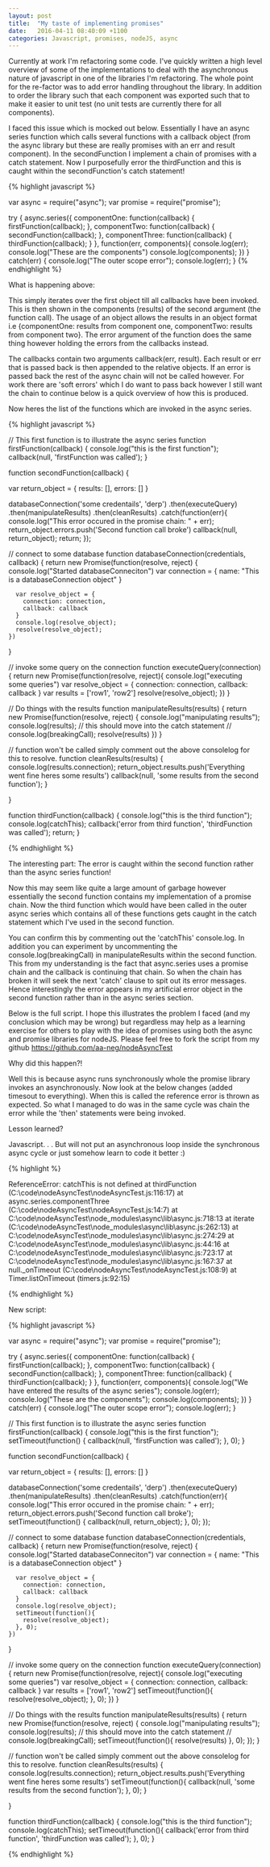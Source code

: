 ```yaml
---
layout: post
title:  "My taste of implementing promises"
date:   2016-04-11 08:40:09 +1100
categories: Javascript, promises, nodeJS, async
---
```


Currently at work I'm refactoring some code. I've quickly written a high level overview of some of the implementations to deal with the asynchronous nature of javascript in one of the libraries I'm refactoring. The whole point for the re-factor was to add error handling throughout the library. In addition to order the library such that each component was exported such that to make it easier to unit test (no unit tests are currently there for all components).

I faced this issue which is mocked out below. Essentially I have an async series function which calls several functions with a callback object (from the async library but these are really promises with an err and result component). In the secondFunction I implement a chain of promises with a catch statement. Now I purposefully error the thirdFunction and this is caught within the secondFunction's catch statement! 

{% highlight javascript %}

var async = require("async");
var promise = require("promise");


try {
  async.series({
    componentOne: function(callback) {
      firstFunction(callback);
    },
    componentTwo: function(callback) {
      secondFunction(callback);
    },
    componentThree: function(callback) {
      thirdFunction(callback);
    }
  },
  function(err, components){
    console.log(err);
    console.log("These are the components")
    console.log(components);
  })
} catch(err) {
  console.log("The outer scope error");
  console.log(err);
}
{% endhighlight %}

What is happening above:

This simply iterates over the first object till all callbacks have been invoked. This is then shown in the components (results) of the second argument (the function call). The usage of an object allows the results in an object format i.e {componentOne: results from component one, componentTwo: results from component two}. The error argument of the function does the same thing however holding the errors from the callbacks instead.

The callbacks contain two arguments callback(err, result). Each result or err that is passed back is then appended to the relative objects. If an error is passed back the rest of the async chain will not be called however. For work there are 'soft errors' which I do want to pass back however I still want the chain to continue below is a quick overview of how this is produced. 

Now heres the list of the functions which are invoked in the async series.

{% highlight javascript %}

// This first function is to illustrate the async series
function firstFunction(callback) {
  console.log("this is the first function");
  callback(null, 'firstFunction was called');
}


function secondFunction(callback) {

  var return_object = {
    results: [],
    errors: []
  }

  databaseConnection('some credentails', 'derp')
    .then(executeQuery)
    .then(manipulateResults)
    .then(cleanResults)
    .catch(function(err){
      console.log("This error occured in the promise chain: " + err);
      return_object.errors.push('Second function call broke')
      callback(null, return_object);
      return;
    });

  // connect to some database
  function databaseConnection(credentials, callback) {
    return new Promise(function(resolve, reject) {
      console.log("Started databaseConneciton")
      var connection = {
        name: "This is a databaseConnection object"
      }

      var resolve_object = {
        connection: connection,
        callback: callback
      }
      console.log(resolve_object);
      resolve(resolve_object);
    })
  }

  // invoke some query on the connection
  function executeQuery(connection) {
    return new Promise(function(resolve, reject){
      console.log("executing some queries")
      var  resolve_object = {
        connection: connection,
        callback: callback
      }
      var results = ['row1', 'row2']
      resolve(resolve_object);
    })
  }

  // Do things with the results
  function manipulateResults(results) {
    return new Promise(function(resolve, reject) {
      console.log("manipulating results");
      console.log(results);
      // this should move into the catch statement
      // console.log(breakingCall);
      resolve(results)
    })
  }

  // function won't be called simply comment out the above consolelog for this to resolve.
  function cleanResults(results) {
      console.log(results.connection);
      return_object.results.push('Everything went fine heres some results')
      callback(null, 'some results from the second function');
  }

}

function thirdFunction(callback) {
    console.log("this is the third function");
    console.log(catchThis);
    callback('error from third function', 'thirdFunction was called');
    return;
}


{% endhighlight %}

The interesting part: The error is caught within the second function rather than the async series function!

Now this may seem like quite a large amount of garbage however essentially the second function contains my implementation of a promise chain. Now the third function which would have been called in the outer async series which contains all of these functions gets caught in the catch statement which I've used in the second function. 

You can confirm this by commenting out the 'catchThis' console.log. In addition you can experiment by uncommenting the console.log(breakingCall) in manipulateResults within the second function. This from my understanding is the fact that async.series uses a promise chain and the callback is continuing that chain. So when the chain has broken it will seek the next 'catch' clause to spit out its error messages. Hence interestingly the error appears in my artificial error object in the second function rather than in the async series section.

Below is the full script. I hope this illustrates the problem I faced (and my conclusion which may be wrong) but regardless may help as a learning exercise for others to play with the idea of promises using both the async and promise libraries for nodeJS. Please feel free to fork the script from my github https://github.com/aa-neg/nodeAsyncTest 

Why did this happen?!

Well this is because async runs synchronously whole the promise library invokes an asynchronously. Now look at the below changes (added timesout to everything). When this is called the reference error is thrown as expected. So what I managed to do was in the same cycle was chain the error while the 'then' statements were being invoked. 

Lesson learned?

Javascript. . . 
But will not put an asynchronous loop inside the synchronous async cycle or just somehow learn to code it better :)


{% highlight %}

ReferenceError: catchThis is not defined
    at thirdFunction (C:\code\nodeAsyncTest\nodeAsyncTest.js:116:17)
    at async.series.componentThree (C:\code\nodeAsyncTest\nodeAsyncTest.js:14:7)
    at C:\code\nodeAsyncTest\node_modules\async\lib\async.js:718:13
    at iterate (C:\code\nodeAsyncTest\node_modules\async\lib\async.js:262:13)
    at C:\code\nodeAsyncTest\node_modules\async\lib\async.js:274:29
    at C:\code\nodeAsyncTest\node_modules\async\lib\async.js:44:16
    at C:\code\nodeAsyncTest\node_modules\async\lib\async.js:723:17
    at C:\code\nodeAsyncTest\node_modules\async\lib\async.js:167:37
    at null._onTimeout (C:\code\nodeAsyncTest\nodeAsyncTest.js:108:9)
    at Timer.listOnTimeout (timers.js:92:15)

{% endhighlight %}

New script:

{% highlight javascript %}

var async = require("async");
var promise = require("promise");


try {
  async.series({
    componentOne: function(callback) {
      firstFunction(callback);
    },
    componentTwo: function(callback) {
      secondFunction(callback);
    },
    componentThree: function(callback) {
      thirdFunction(callback);
    }
  },
  function(err, components){
    console.log("We have entered the results of the async series");
    console.log(err);
    console.log("These are the components");
    console.log(components);
  })
} catch(err) {
  console.log("The outer scope error");
  console.log(err);
}

// This first function is to illustrate the async series
function firstFunction(callback) {
  console.log("this is the first function");
  setTimeout(function() {
    callback(null, 'firstFunction was called');
  }, 0);
}


function secondFunction(callback) {

  var return_object = {
    results: [],
    errors: []
  }

  databaseConnection('some credentails', 'derp')
    .then(executeQuery)
    .then(manipulateResults)
    .then(cleanResults)
    .catch(function(err){
      console.log("This error occured in the promise chain: " + err);
      return_object.errors.push('Second function call broke');
      setTimeout(function() {
        callback(null, return_object);
      }, 0);
    });

  // connect to some database
  function databaseConnection(credentials, callback) {
    return new Promise(function(resolve, reject) {
      console.log("Started databaseConneciton")
      var connection = {
        name: "This is a databaseConnection object"
      }

      var resolve_object = {
        connection: connection,
        callback: callback
      }
      console.log(resolve_object);
      setTimeout(function(){
        resolve(resolve_object);
      }, 0);
    })
  }

  // invoke some query on the connection
  function executeQuery(connection) {
    return new Promise(function(resolve, reject){
      console.log("executing some queries")
      var  resolve_object = {
        connection: connection,
        callback: callback
      }
      var results = ['row1', 'row2']
      setTimeout(function(){
        resolve(resolve_object);
      }, 0);
    })
  }

  // Do things with the results
  function manipulateResults(results) {
    return new Promise(function(resolve, reject) {
      console.log("manipulating results");
      console.log(results);
      // this should move into the catch statement
      // console.log(breakingCall);
      setTimeout(function(){
        resolve(results)
      }, 0);
    });
  }

  // function won't be called simply comment out the above consolelog for this to resolve.
  function cleanResults(results) {
      console.log(results.connection);
      return_object.results.push('Everything went fine heres some results')
      setTimeout(function(){
        callback(null, 'some results from the second function');
      }, 0);
  }

}

function thirdFunction(callback) {
    console.log("this is the third function");
    console.log(catchThis);
    setTimeout(function(){
        callback('error from third function', 'thirdFunction was called');
    }, 0);
}

{% endhighlight %}